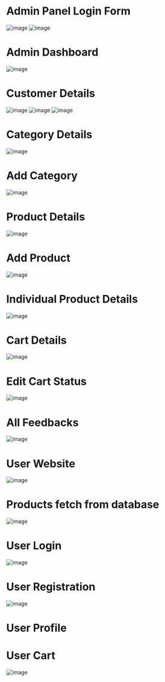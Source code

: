 <h1>Admin Panel Login Form</h1>

![image](https://github.com/user-attachments/assets/e061a722-a4f5-4371-a30d-03ec83bd7bf8)
![image](https://github.com/user-attachments/assets/52926348-3ab7-4567-8579-1b71687c4148)

<h1>Admin Dashboard</h1>

![image](https://github.com/user-attachments/assets/5c56e550-fc1b-4870-b5fa-da0aede4340d)

<h1>Customer Details</h1>

![image](https://github.com/user-attachments/assets/fe05e30f-4a3f-4271-8ce6-82dd34426fb7)
![image](https://github.com/user-attachments/assets/11914bd1-dfd3-48de-8d60-ea6e9ce1ddbb)
![image](https://github.com/user-attachments/assets/861896d7-27f2-4df1-889b-9b9c13aa340d)

<h1>Category Details</h1>

![image](https://github.com/user-attachments/assets/6b9d7682-94a1-45b0-b8af-98b5d5d67c62)

<h1>Add Category </h1>

![image](https://github.com/user-attachments/assets/fd177509-b3ef-4d7a-bbde-f83c38b8caf9)

<h1>Product Details</h1>

![image](https://github.com/user-attachments/assets/dedeb2a8-850f-40c0-8d98-039a60d93178)

<h1>Add Product </h1>

![image](https://github.com/user-attachments/assets/9926248b-171f-4c3d-af80-93eea0f1cbda)

<h1>Individual Product Details</h1>

![image](https://github.com/user-attachments/assets/88650868-536d-4c00-9220-dd2ad6aced9c)

<h1>Cart Details</h1>

![image](https://github.com/user-attachments/assets/ea00f52e-dcaa-4dd6-8670-2bf3b38ab3b1)

<h1>Edit Cart Status</h1>

![image](https://github.com/user-attachments/assets/4ba0a6fa-a5ee-4da1-92ea-b11c3dfe9b8c)

<h1>All Feedbacks</h1>

![image](https://github.com/user-attachments/assets/539f8248-5801-4169-aee0-e2406c06ea93)

<h1>User Website </h1>

![image](https://github.com/user-attachments/assets/54f3bb22-724a-4dd5-971c-fc12b1901fe5)

<h1>Products fetch from database</h1>

![image](https://github.com/user-attachments/assets/97ae371a-aee8-49a7-9b4c-0bebe05215ce)

<h1>User Login</h1>

![image](https://github.com/user-attachments/assets/a3376379-5785-4c76-8c7b-a865be88baf8)

<h1>User Registration</h1>

![image](https://github.com/user-attachments/assets/21b36fec-c087-42b9-8992-988e07cbd181)

<h1>User Profile</h1>


<h1>User Cart</h1>

![image](https://github.com/user-attachments/assets/bb6978e5-f661-48eb-9152-e5cd37f54960)

